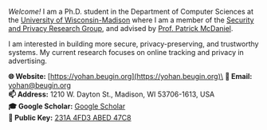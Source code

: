 _Welcome!_ I am a Ph.D. student in the Department of Computer Sciences at the
[University of Wisconsin-Madison](https://www.cs.wisc.edu/) where I am a member
of the [Security and Privacy Research Group](https://madsp.cs.wisc.edu/), and
advised by [Prof. Patrick McDaniel](http://patrickmcdaniel.org).

I am interested in building more secure, privacy-preserving, and trustworthy
systems. My current research focuses on online tracking and privacy in
advertising.

**🌐 Website:** [https://yohan.beugin.org](https://yohan.beugin.org)\
**📧 Email:** [yohan@beugin.org](mailto:yohan@beugin.org)\
**📫 Address:** 1210 W. Dayton St., Madison, WI 53706-1613, USA\
**🎓 Google Scholar:** [Google Scholar](https://scholar.google.co.uk/citations?user=VkUDttAAAAAJ)\
**🔑 Public Key:** [231A 4FD3 ABED 47C8](https://keys.openpgp.org/vks/v1/by-fingerprint/6623E4C8CC4AF78966DF168C231A4FD3ABED47C8)
